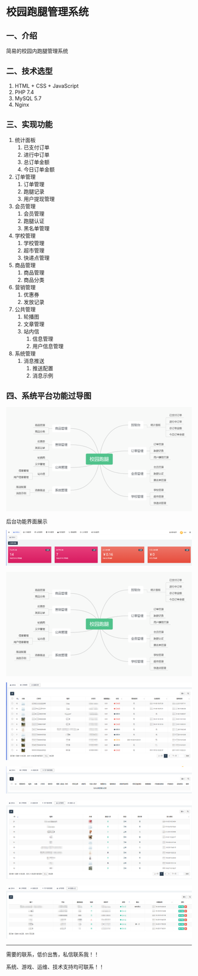 # 校园跑腿管理系统

## 一、介绍

简易的校园内跑腿管理系统

## 二、技术选型

1. HTML + CSS + JavaScript
2. PHP 7.4
3. MySQL 5.7
4. Nginx

## 三、实现功能

1. 统计面板
   1. 已支付订单
   2. 进行中订单
   3. 总订单金额
   4. 今日订单金额
2. 订单管理
   1. 订单管理
   2. 跑腿记录
   3. 用户提现管理
3. 会员管理
   1. 会员管理
   2. 跑腿认证
   3. 黑名单管理
4. 学校管理
   1. 学校管理
   2. 超市管理
   3. 快递点管理
5. 商品管理
   1. 商品管理
   2. 商品分类
6. 营销管理
   1. 优惠券
   2. 发放记录
7. 公共管理
   1. 轮播图
   2. 文章管理
   3. 站内信
      1. 信息管理
      2. 用户信息管理
8. 系统管理
   1. 消息推送
      1. 推送配置
      2. 消息示例

## 四、系统平台功能过导图

![](./images/%E6%A0%A1%E5%9B%AD%E8%B7%91%E8%85%BF%E7%AE%A1%E7%90%86%E7%B3%BB%E7%BB%9F.png)

后台功能界面展示

![控制台](./images/%E6%8E%A7%E5%88%B6%E5%8F%B0.png)

![订单管理](./images/校园跑腿管理系统.png)

![跑腿记录](./images/%E8%B7%91%E8%85%BF%E8%AE%B0%E5%BD%95.png)

![用户体现管理](./images/用户体现管理.png)

![会员管理](./images/会员管理.png)

![跑腿认证](./images/跑腿认证.png)


<hr>

需要的联系，低价出售，私信联系我！！

系统、游戏、运维、技术支持均可联系！！
